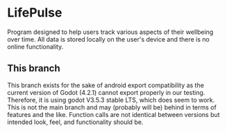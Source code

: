 # LifePulse
Program designed to help users track various aspects of their wellbeing over time.
All data is stored locally on the user's device and there is no online functionality.

## This branch
This branch exists for the sake of android export compatibility as the current version of Godot (4.2.1) cannot export properly in our testing.
Therefore, it is using godot V3.5.3 stable LTS, which does seem to work.
This is not the main branch and may (probably will be) behind in terms of features and the like.
Function calls are not identical between versions but intended look, feel, and functionality should be.
